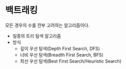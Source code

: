 # 백트래킹
모든 경우의 수를 전부 고려하는 알고리즘이다.
- 일종의 트리 탐색 알고리즘
- 방식
  - 깊이 우선 탐색(Depth First Search, DFS)
  - 너비 우선 탐색(Breadth First Search, BFS)
  - 최선 우선 탐색(Best First Search/Heuristic Search)